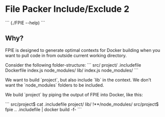 # File Packer Include/Exclude 2

\`\`\`
$(./$FPIE --help)
\`\`\`

## Why?
FPIE is designed to generate optimal contexts for Docker building 
when you want to pull code in from outside current working directory.

Consider the following folder-structure:
\`\`\`
src/
    project/
        .includefile
        Dockerfile
        index.js
        node_modules/
            <thousands of files>
    lib/
        index.js
        node_modules/
            <thousands of files>
\`\`\`

We want to build \`project\`, but also include \`lib\` in the context. 
We don't want the \`node_modules\` folders to be included.

We build \`project\` by piping the output of FPIE into Docker, like this: 

\`\`\`
src/project$ cat .includefile
project/
lib/
!**/node_modules/
src/project$ fpie .. .includefile | docker build -f-
\`\`\`

